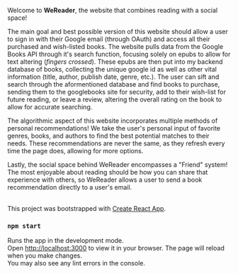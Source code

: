 Welcome to <b>WeReader</b>, the website that combines reading with a social space!

The main goal and best possible version of this website should allow a user to sign in with their Google email (through OAuth) and access all their purchased and wish-listed books. The website pulls data from the Google Books API through it's search function, focusing solely on epubs to allow for text altering (*fingers crossed*). These epubs are then put into my backend database of books, collecting the unique google id as well as other vital information (title, author, publish date, genre, etc.). The user can sift and search through the aformentioned database and find books to purchase, sending them to the googlebooks site for security, add to their wish-list for future reading, or leave a review, altering the overall rating on the book to allow for accurate searching.

The algorithmic aspect of this website incorporates multiple methods of personal recommendations! We take the user's personal input of favorite genres, books, and authors to find the best potential matches to their needs. These recommendations are never the same, as they refresh every time the page does, allowing for more options. 

Lastly, the social space behind WeReader encompasses a "Friend" system! The most enjoyable about reading should be how you can share that experience with others, so WeReader allows a user to send a book recommendation directly to a user's email.
<br> </br>





This project was bootstrapped with [Create React App](https://github.com/facebook/create-react-app).

### `npm start`
Runs the app in the development mode.\
Open [http://localhost:3000](http://localhost:3000) to view it in your browser.
The page will reload when you make changes.\
You may also see any lint errors in the console.
